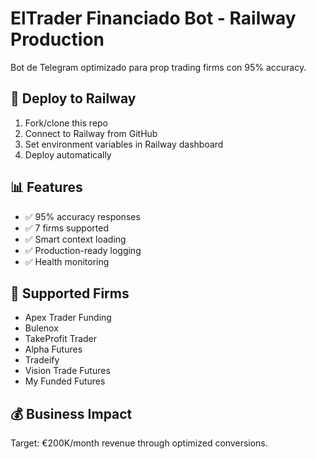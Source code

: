 # ElTrader Financiado Bot - Railway Production

Bot de Telegram optimizado para prop trading firms con 95% accuracy.

## 🚀 Deploy to Railway

1. Fork/clone this repo
2. Connect to Railway from GitHub
3. Set environment variables in Railway dashboard
4. Deploy automatically

## 📊 Features

- ✅ 95% accuracy responses
- ✅ 7 firms supported
- ✅ Smart context loading
- ✅ Production-ready logging
- ✅ Health monitoring

## 🏢 Supported Firms

- Apex Trader Funding
- Bulenox  
- TakeProfit Trader
- Alpha Futures
- Tradeify
- Vision Trade Futures
- My Funded Futures

## 💰 Business Impact

Target: €200K/month revenue through optimized conversions.